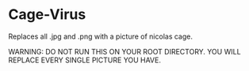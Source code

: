 Cage-Virus
==========

Replaces all .jpg and .png with a picture of nicolas cage.


WARNING: DO NOT RUN THIS ON YOUR ROOT DIRECTORY. YOU WILL REPLACE EVERY SINGLE PICTURE YOU HAVE.
